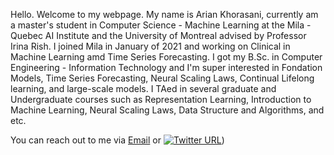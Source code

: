 
Hello. Welcome to my webpage. My name is Arian Khorasani, currently am a master's student in Computer Science - Machine Learning at the Mila - Quebec AI Institute and the University of Montreal advised by Professor Irina Rish.
I joined Mila in January of 2021 and working on Clinical in Machine Learning amd Time Series Forecasting. I got my B.Sc. in Computer Engineering - Information Technology and I'm super interested in Fondation Models, Time Series Forecasting, Neural Scaling Laws, Continual Lifelong learning, and large-scale models. 
I TAed in several graduate and Undergraduate courses such as Representation Learning, Introduction to Machine Learning, Neural Scaling Laws, Data Structure and Algorithms, and etc.

You can reach out to me via [Email](mailto:Arian.Khorasani@mila.quebec?subject=[GitHub]%20Source%20Han%20Sans) or [![Twitter URL](https://img.shields.io/twitter/url/https/twitter.com/bukotsunikki.svg?style=social&label=Follow%20%40bukotsunikki)](https://twitter.com/Arian_Khorasani))

